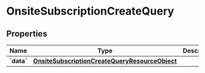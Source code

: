
# OnsiteSubscriptionCreateQuery

## Properties
| Name | Type | Description | Notes |
| ------------ | ------------- | ------------- | ------------- |
| **&#x60;data&#x60;** | [**OnsiteSubscriptionCreateQueryResourceObject**](OnsiteSubscriptionCreateQueryResourceObject.md) |  |  |



